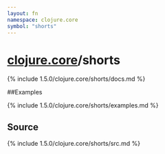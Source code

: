 ```yaml
---
layout: fn
namespace: clojure.core
symbol: "shorts"
---
```


# [clojure.core](../)/shorts

{% include 1.5.0/clojure.core/shorts/docs.md %}

##Examples

{% include 1.5.0/clojure.core/shorts/examples.md %}
## Source
{% include 1.5.0/clojure.core/shorts/src.md %}

